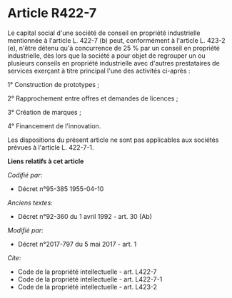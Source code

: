 # Article R422-7

Le capital social d'une société de conseil en propriété industrielle mentionnée à l'article L. 422-7 (b) peut, conformément à
l'article L. 423-2 (e), n'être détenu qu'à concurrence de 25 % par un conseil en propriété industrielle, dès lors que la
société a pour objet de regrouper un ou plusieurs conseils en propriété industrielle avec d'autres prestataires de services
exerçant à titre principal l'une des activités ci-après : 

1° Construction de prototypes ; 

2° Rapprochement entre offres et demandes de licences ; 

3° Création de marques ; 

4° Financement de l'innovation. 

Les dispositions du présent article ne sont pas applicables aux sociétés prévues à l'article L. 422-7-1.

**Liens relatifs à cet article**

_Codifié par_:

  - Décret n°95-385 1955-04-10

_Anciens textes_:

  - Décret n°92-360 du 1 avril 1992 - art. 30 (Ab)

_Modifié par_:

  - Décret n°2017-797 du 5 mai 2017 - art. 1

_Cite_:

  - Code de la propriété intellectuelle - art. L422-7
  - Code de la propriété intellectuelle - art. L422-7-1
  - Code de la propriété intellectuelle - art. L423-2
